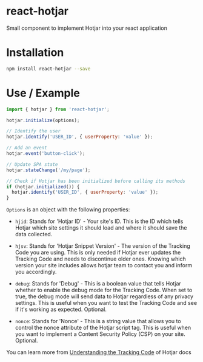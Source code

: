 # react-hotjar
Small component to implement Hotjar into your react application

# Installation
```bash
npm install react-hotjar --save
```

# Use / Example
```javascript
import { hotjar } from 'react-hotjar';

hotjar.initialize(options);

// Identify the user
hotjar.identify('USER_ID', { userProperty: 'value' });

// Add an event
hotjar.event('button-click');

// Update SPA state
hotjar.stateChange('/my/page');

// Check if Hotjar has been initialized before calling its methods
if (hotjar.initialized()) {
  hotjar.identify('USER_ID', { userProperty: 'value' });
}
```
`Options` is an object with the following properties:

- `hjid`: Stands for 'Hotjar ID' - Your site's ID. This is the ID which tells Hotjar which site settings it should load and where it should save the data collected.

- `hjsv`: Stands for 'Hotjar Snippet Version' - The version of the Tracking Code you are using. This is only needed if Hotjar ever updates the Tracking Code and needs to discontinue older ones. Knowing which version your site includes allows hotjar team to contact you and inform you accordingly.

- `debug`: Stands for 'Debug' - This is a boolean value that tells Hotjar whether to enable the debug mode for the Tracking Code. When set to true, the debug mode will send data to Hotjar regardless of any privacy settings. This is useful when you want to test the Tracking Code and see if it's working as expected. Optional.

- `nonce`: Stands for 'Nonce' - This is a string value that allows you to control the nonce attribute of the Hotjar script tag. This is useful when you want to implement a Content Security Policy (CSP) on your site. Optional.

You can learn more from [Understanding the Tracking Code](https://docs.hotjar.com/v1.0/docs/understanding-the-tracking-code) of Hotjar docs
